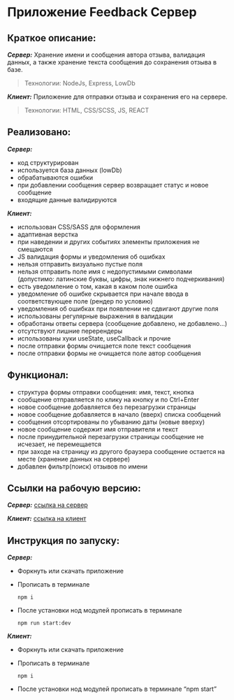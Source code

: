 # Приложение Feedback Сервер

## Краткое описание:

**_Сервер:_** Хранение имени и сообщения автора отзыва, валидация данных, а
также хранение текста сообщения до сохранения отзыва в базе.

> Технологии: NodeJs, Express, LowDb

**_Клиент:_** Приложение для отправки отзыва и сохранения его на сервере.

> Технологии: HTML, CSS/SCSS, JS, REACT

## Реализовано:

**_Сервер:_**

- код структурирован
- используется база данных (lowDb)
- обрабатываются ошибки
- при добавлении сообщения сервер возвращает статус и новое сообщение
- входящие данные валидируются

**_Клиент:_**

- использован CSS/SASS для оформления
- адаптивная верстка
- при наведении и других событиях элементы приложения не смещаются
- JS валидация формы и уведомления об ошибках
- нельзя отправить визуально пустые поля
- нельзя отправить поле имя с недопустимыми символами (допустимо: латинские
  буквы, цифры, знак нижнего подчеркивания)
- есть уведомление о том, какая в каком поле ошибка
- уведомление об ошибке скрывается при начале ввода в соответствующее поле
  (рендер по условию)
- уведомления об ошибках при появлении не сдвигают другие поля
- использованы регулярные выражения в валидации
- обработаны ответы сервера (сообщение добавлено, не добавлено...)
- отсутствуют лишние перерендеры
- использованы хуки useState, useCallback и прочие
- после отправки формы очищается поле текст сообщения
- после отправки формы не очищается поле автор сообщения

## Функционал:

- структура формы отправки сообщения: имя, текст, кнопка
- сообщение отправляется по клику на кнопку и по Ctrl+Enter
- новое сообщение добавляется без перезагрузки страницы
- новое сообщение добавляется в начало (вверх) списка сообщений
- сообщения отсортированы по убыванию даты (новые вверху)
- новое сообщение содержит имя отправителя и текст
- после принудительной перезагрузки страницы сообщение не исчезает, не
  перемещается
- при заходе на страницу из другого браузера сообщение остается на месте
  (хранение данных на сервере)
- добавлен фильтр(поиск) отзывов по имени

## Ссылки на рабочую версию:

**_Сервер:_**
[ссылка на сервер](https://github.com/Powerman-code/feedbackServer)

**_Клиент:_**
[ссылка на клиент](https://github.com/Powerman-code/react-feedback)

## Инструкция по запуску:

**_Сервер:_**

- Форкнуть или скачать приложение
- Прописать в терминале

      npm i

- После установки нод модулей прописать в терминале

      npm run start:dev

**_Клиент:_**

- Форкнуть или скачать приложение
- Прописать в терминале

      npm i

- После установки нод модулей прописать в терминале “npm start”
